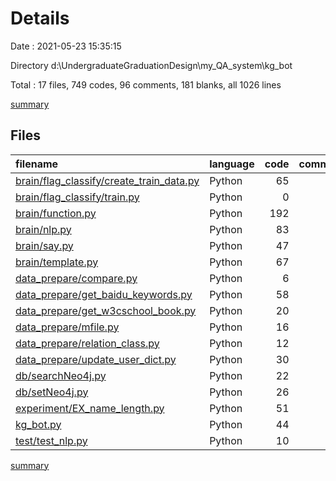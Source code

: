 # Details

Date : 2021-05-23 15:35:15

Directory d:\UndergraduateGraduationDesign\my_QA_system\kg_bot

Total : 17 files,  749 codes, 96 comments, 181 blanks, all 1026 lines

[summary](results.md)

## Files
| filename | language | code | comment | blank | total |
| :--- | :--- | ---: | ---: | ---: | ---: |
| [brain/flag_classify/create_train_data.py](/brain/flag_classify/create_train_data.py) | Python | 65 | 1 | 17 | 83 |
| [brain/flag_classify/train.py](/brain/flag_classify/train.py) | Python | 0 | 0 | 1 | 1 |
| [brain/function.py](/brain/function.py) | Python | 192 | 11 | 46 | 249 |
| [brain/nlp.py](/brain/nlp.py) | Python | 83 | 12 | 23 | 118 |
| [brain/say.py](/brain/say.py) | Python | 47 | 1 | 8 | 56 |
| [brain/template.py](/brain/template.py) | Python | 67 | 6 | 14 | 87 |
| [data_prepare/compare.py](/data_prepare/compare.py) | Python | 6 | 0 | 3 | 9 |
| [data_prepare/get_baidu_keywords.py](/data_prepare/get_baidu_keywords.py) | Python | 58 | 38 | 16 | 112 |
| [data_prepare/get_w3cschool_book.py](/data_prepare/get_w3cschool_book.py) | Python | 20 | 2 | 4 | 26 |
| [data_prepare/mfile.py](/data_prepare/mfile.py) | Python | 16 | 0 | 0 | 16 |
| [data_prepare/relation_class.py](/data_prepare/relation_class.py) | Python | 12 | 0 | 5 | 17 |
| [data_prepare/update_user_dict.py](/data_prepare/update_user_dict.py) | Python | 30 | 0 | 2 | 32 |
| [db/searchNeo4j.py](/db/searchNeo4j.py) | Python | 22 | 2 | 7 | 31 |
| [db/setNeo4j.py](/db/setNeo4j.py) | Python | 26 | 5 | 7 | 38 |
| [experiment/EX_name_length.py](/experiment/EX_name_length.py) | Python | 51 | 4 | 11 | 66 |
| [kg_bot.py](/kg_bot.py) | Python | 44 | 14 | 13 | 71 |
| [test/test_nlp.py](/test/test_nlp.py) | Python | 10 | 0 | 4 | 14 |

[summary](results.md)